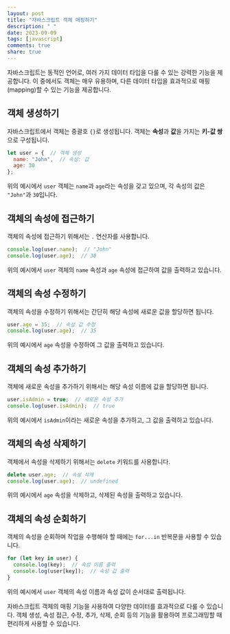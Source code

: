 ```yaml
---
layout: post
title: "자바스크립트 객체 매핑하기"
description: " "
date: 2023-09-09
tags: [javascript]
comments: true
share: true
---
```


자바스크립트는 동적인 언어로, 여러 가지 데이터 타입을 다룰 수 있는 강력한 기능을 제공합니다. 이 중에서도 객체는 매우 유용하며, 다른 데이터 타입을 효과적으로 매핑(mapping)할 수 있는 기능을 제공합니다.

## 객체 생성하기

자바스크립트에서 객체는 중괄호 `{}`로 생성됩니다. 객체는 **속성**과 **값**을 가지는 **키-값 쌍**으로 구성됩니다.

```javascript
let user = {  // 객체 생성
  name: "John",  // 속성: 값
  age: 30
};
```

위의 예시에서 `user` 객체는 `name`과 `age`라는 속성을 갖고 있으며, 각 속성의 값은 `"John"`과 `30`입니다.

## 객체의 속성에 접근하기

객체의 속성에 접근하기 위해서는 `.` 연산자를 사용합니다.

```javascript
console.log(user.name);  // "John"
console.log(user.age);  // 30
```

위의 예시에서 `user` 객체의 `name` 속성과 `age` 속성에 접근하여 값을 출력하고 있습니다.

## 객체의 속성 수정하기

객체의 속성을 수정하기 위해서는 간단히 해당 속성에 새로운 값을 할당하면 됩니다.

```javascript
user.age = 35;  // 속성 값 수정
console.log(user.age);  // 35
```

위의 예시에서 `age` 속성을 수정하여 그 값을 출력하고 있습니다.

## 객체의 속성 추가하기

객체에 새로운 속성을 추가하기 위해서는 해당 속성 이름에 값을 할당하면 됩니다.

```javascript
user.isAdmin = true;  // 새로운 속성 추가
console.log(user.isAdmin);  // true
```

위의 예시에서 `isAdmin`이라는 새로운 속성을 추가하고, 그 값을 출력하고 있습니다.

## 객체의 속성 삭제하기

객체에서 속성을 삭제하기 위해서는 `delete` 키워드를 사용합니다.

```javascript
delete user.age;  // 속성 삭제
console.log(user.age);  // undefined
```

위의 예시에서 `age` 속성을 삭제하고, 삭제된 속성을 출력하고 있습니다.

## 객체의 속성 순회하기

객체의 속성을 순회하며 작업을 수행해야 할 때에는 `for...in` 반복문을 사용할 수 있습니다.

```javascript
for (let key in user) {
  console.log(key);  // 속성 이름 출력
  console.log(user[key]);  // 속성 값 출력
}
```

위의 예시에서 `user` 객체의 속성 이름과 속성 값이 순서대로 출력됩니다.

자바스크립트 객체의 매핑 기능을 사용하여 다양한 데이터를 효과적으로 다룰 수 있습니다. 객체 생성, 속성 접근, 수정, 추가, 삭제, 순회 등의 기능을 활용하여 프로그래밍할 때 편리하게 사용할 수 있습니다.